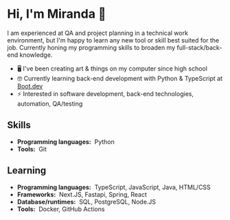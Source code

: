 # Hi, I'm Miranda :wave:

I am experienced at QA and project planning in a technical work environment, but I'm happy to learn any new tool or skill best suited for the job. Currently honing my programming skills to broaden my full-stack/back-end knowledge.

- 🖥️ I've been creating art & things on my computer since high school
- 🤓 Currently learning back-end development with Python & TypeScript at [Boot.dev](https://www.boot.dev/tracks/backend-python-typescript)
- ⚡ Interested in software development, back-end technologies, automation, QA/testing

## Skills

- **Programming languages:**&nbsp;&nbsp;Python
- **Tools:**&nbsp;&nbsp;Git

## Learning

- **Programming languages:**&nbsp;&nbsp;TypeScript, JavaScript, Java, HTML/CSS
- **Frameworks:**&nbsp;&nbsp;Next.JS, Fastapi, Spring, React
- **Database/runtimes:**&nbsp;&nbsp;SQL, PostgreSQL, Node.JS
- **Tools:**&nbsp;&nbsp;Docker, GitHub Actions
